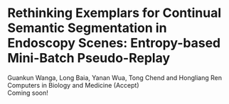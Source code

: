 # Rethinking Exemplars for Continual Semantic Segmentation in Endoscopy Scenes: Entropy-based Mini-Batch Pseudo-Replay
Guankun Wanga, Long Baia, Yanan Wua, Tong Chend and Hongliang Ren <br/>
Computers in Biology and Medicine (Accept) <br/>
Coming soon!
